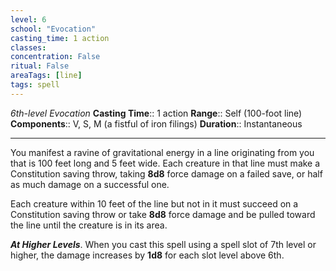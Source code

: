```yaml
---
level: 6
school: "Evocation"
casting_time: 1 action
classes: 
concentration: False
ritual: False
areaTags: [line]
tags: spell
---
```


_6th-level Evocation_
**Casting Time**:: 1 action
**Range**:: Self (100-foot line)
**Components**:: V, S, M (a fistful of iron filings)
**Duration**:: Instantaneous

---

You manifest a ravine of gravitational energy in a line originating from you that is 100 feet long and 5 feet wide. Each creature in that line must make a Constitution saving throw, taking **8d8** force damage on a failed save, or half as much damage on a successful one.

Each creature within 10 feet of the line but not in it must succeed on a Constitution saving throw or take **8d8** force damage and be pulled toward the line until the creature is in its area.


**_At Higher Levels_**. When you cast this spell using a spell slot of 7th level or higher, the damage increases by **1d8** for each slot level above 6th.


